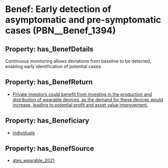 # Benef: __Early detection of asymptomatic and pre-symptomatic cases__ (PBN__Benef_1394)

## Property: has_BenefDetails

Continuous monitoring allows deviations from baseline to be detected, enabling early identification of potential cases.

## Property: has_BenefReturn

* [Private investors could benefit from investing in the production and distribution of wearable devices, as the demand for these devices would increase, leading to potential profit and asset value improvement.](../BenefReturn/PBN__BenefReturn_1582)

## Property: has_Beneficiary

* [individuals](../Stakeholder/PBN__Stakeholder_20)

## Property: has_BenefSource

* [ates_wearable_2021](../Article/PBN__Article_296)

